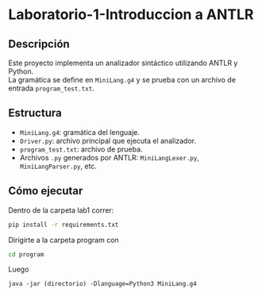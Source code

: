 # Laboratorio-1-Introduccion a ANTLR

## Descripción

Este proyecto implementa un analizador sintáctico utilizando ANTLR y Python.  
La gramática se define en `MiniLang.g4` y se prueba con un archivo de entrada `program_test.txt`.

## Estructura

- `MiniLang.g4`: gramática del lenguaje.
- `Driver.py`: archivo principal que ejecuta el analizador.
- `program_test.txt`: archivo de prueba.
- Archivos `.py` generados por ANTLR: `MiniLangLexer.py`, `MiniLangParser.py`, etc.

## Cómo ejecutar

Dentro de la carpeta lab1 correr:
```bash
pip install -r requirements.txt
```

Dirigirte a la carpeta program con
```bash
cd program
```
Luego 
```
java -jar (directorio) -Dlanguage=Python3 MiniLang.g4
```
